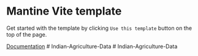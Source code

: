 # Mantine Vite template

Get started with the template by clicking `Use this template` button on the top of the page.

[Documentation](https://mantine.dev/guides/vite/)
#   I n d i a n - A g r i c u l t u r e - D a t a  
 #   I n d i a n - A g r i c u l t u r e - D a t a  
 